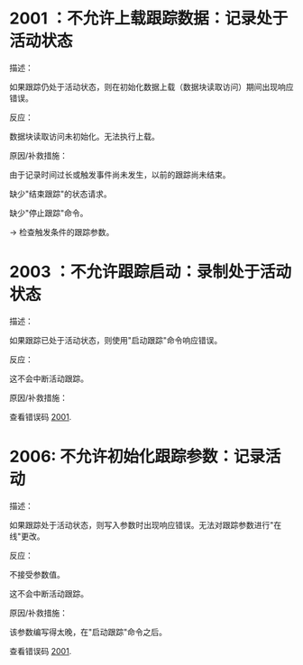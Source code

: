 # 2001 ：不允许上载跟踪数据：记录处于活动状态

描述：

如果跟踪仍处于活动状态，则在初始化数据上载（数据块读取访问）期间出现响应错误。

反应：

数据块读取访问未初始化。无法执行上载。

原因/补救措施：

由于记录时间过长或触发事件尚未发生，以前的跟踪尚未结束。

缺少"结束跟踪"的状态请求。

缺少"停止跟踪"命令。

\-\> 检查触发条件的跟踪参数。

# 2003 ：不允许跟踪启动：录制处于活动状态

描述：

如果跟踪已处于活动状态，则使用"启动跟踪"命令响应错误。

反应：

这不会中断活动跟踪。

原因/补救措施：

查看错误码 [2001](#2001-不允许上载跟踪数据记录处于活动状态).

# 2006: 不允许初始化跟踪参数：记录活动

描述：

如果跟踪处于活动状态，则写入参数时出现响应错误。无法对跟踪参数进行"在线"更改。

反应：

不接受参数值。

这不会中断活动跟踪。

原因/补救措施：

该参数编写得太晚，在"启动跟踪"命令之后。

查看错误码 [2001](#2001-不允许上载跟踪数据记录处于活动状态).
